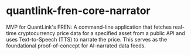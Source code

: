 # quantlink-fren-core-narrator
MVP for QuantLink's FREN: A command-line application that fetches real-time cryptocurrency price data for a specified asset from a public API and uses Text-to-Speech (TTS) to narrate the price. This serves as the foundational proof-of-concept for AI-narrated data feeds.
